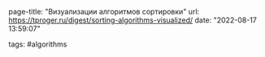 
page-title: "Визуализации алгоритмов сортировки"
url: https://tproger.ru/digest/sorting-algorithms-visualized/
date: "2022-08-17 13:59:07"

tags: #algorithms 
